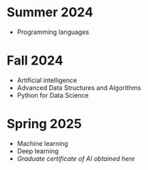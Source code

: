 # Summer 2024
- Programming languages
# Fall 2024
- Artificial intelligence
- Advanced Data Structures and Algorithms
- Python for Data Science
# Spring 2025
- Machine learning
- Deep learning
- *Graduate certificate of AI obtained here*
